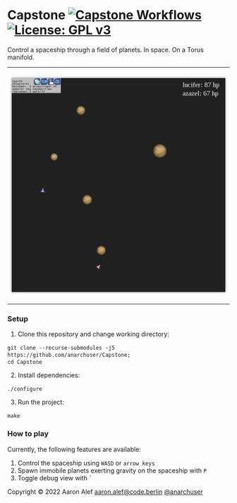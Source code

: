 # Capstone [![Capstone Workflows](https://github.com/anarchuser/Capstone/actions/workflows/Capstone.yml/badge.svg)](https://github.com/anarchuser/Capstone/actions) [![License: GPL v3](https://img.shields.io/badge/License-GPLv3-blue.svg)](https://github.com/anarchuser/Capstone/blob/master/LICENSE)

Control a spaceship through a field of planets. In space. On a Torus manifold.

----

![Screenshot](img/screenshot2.png)

----

### Setup

1. Clone this repository and change working directory:
```shell
git clone --recurse-submodules -j5 https://github.com/anarchuser/Capstone;
cd Capstone
```

2. Install dependencies:
```shell
./configure
```

3. Run the project:
```shell
make
```

### How to play

Currently, the following features are available:
1. Control the spaceship using `WASD` or `arrow keys`
2. Spawn immobile planets exerting gravity on the spaceship with `P`
3. Toggle debug view with `` ` ``

Copyright © 2022 Aaron Alef <aaron.alef@code.berlin> [@anarchuser](https://github.com/anarchuser)
